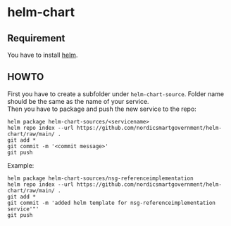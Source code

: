 # helm-chart

## Requirement
You have to install [helm](https://helm.sh/docs/intro/install/).  

## HOWTO

First you have to create a subfolder under `helm-chart-source`. Folder name should be the same as the name of your service.  
Then you have to package and push the new service to the repo:
```
helm package helm-chart-sources/<servicename>
helm repo index --url https://github.com/nordicsmartgovernment/helm-chart/raw/main/ .
git add *
git commit -m '<commit message>'
git push
```
Example:
```
helm package helm-chart-sources/nsg-referenceimplementation
helm repo index --url https://github.com/nordicsmartgovernment/helm-chart/raw/main/ .
git add *
git commit -m 'added helm template for nsg-referenceimplementation service'"'
git push
```
